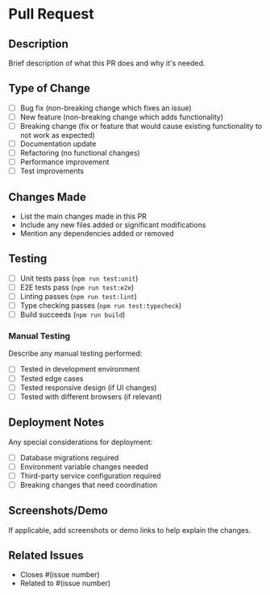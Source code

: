 # Pull Request

## Description

Brief description of what this PR does and why it's needed.

## Type of Change

- [ ] Bug fix (non-breaking change which fixes an issue)
- [ ] New feature (non-breaking change which adds functionality)
- [ ] Breaking change (fix or feature that would cause existing functionality to not work as expected)
- [ ] Documentation update
- [ ] Refactoring (no functional changes)
- [ ] Performance improvement
- [ ] Test improvements

## Changes Made

- List the main changes made in this PR
- Include any new files added or significant modifications
- Mention any dependencies added or removed

## Testing

- [ ] Unit tests pass (`npm run test:unit`)
- [ ] E2E tests pass (`npm run test:e2e`)
- [ ] Linting passes (`npm run test:lint`)
- [ ] Type checking passes (`npm run test:typecheck`)
- [ ] Build succeeds (`npm run build`)

### Manual Testing

Describe any manual testing performed:

- [ ] Tested in development environment
- [ ] Tested edge cases
- [ ] Tested responsive design (if UI changes)
- [ ] Tested with different browsers (if relevant)

## Deployment Notes

Any special considerations for deployment:

- [ ] Database migrations required
- [ ] Environment variable changes needed
- [ ] Third-party service configuration required
- [ ] Breaking changes that need coordination

## Screenshots/Demo

If applicable, add screenshots or demo links to help explain the changes.

## Related Issues

- Closes #(issue number)
- Related to #(issue number)
